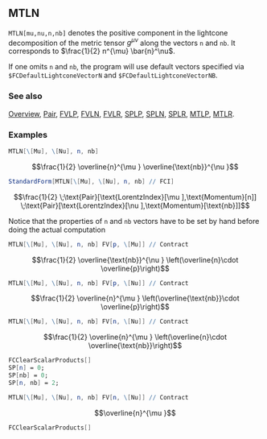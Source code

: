 ```mathematica
 
```

## MTLN

`MTLN[mu,nu,n,nb]` denotes the positive component in the lightcone decomposition of the metric tensor $g^{\mu \nu}$  along the vectors `n` and `nb`. It corresponds to $\frac{1}{2} n^{\mu}  \bar{n}^\nu$.

If one omits `n` and `nb`, the program will use default vectors specified via `$FCDefaultLightconeVectorN` and `$FCDefaultLightconeVectorNB`.

### See also

[Overview](Extra/FeynCalc.md), [Pair](Pair.md), [FVLP](FVLP.md), [FVLN](FVLN.md), [FVLR](FVLR.md), [SPLP](SPLP.md), [SPLN](SPLN.md), [SPLR](SPLR.md), [MTLP](MTLP.md), [MTLR](MTLR.md).

### Examples

```mathematica
MTLN[\[Mu], \[Nu], n, nb]
```

$$\frac{1}{2} \overline{n}^{\mu } \overline{\text{nb}}^{\nu }$$

```mathematica
StandardForm[MTLN[\[Mu], \[Nu], n, nb] // FCI]
```

$$\frac{1}{2} \;\text{Pair}[\text{LorentzIndex}[\mu ],\text{Momentum}[n]] \;\text{Pair}[\text{LorentzIndex}[\nu ],\text{Momentum}[\text{nb}]]$$

Notice that the properties of `n` and `nb` vectors have to be set by hand before doing the actual computation

```mathematica
MTLN[\[Mu], \[Nu], n, nb] FV[p, \[Mu]] // Contract
```

$$\frac{1}{2} \overline{\text{nb}}^{\nu } \left(\overline{n}\cdot \overline{p}\right)$$

```mathematica
MTLN[\[Mu], \[Nu], n, nb] FV[p, \[Nu]] // Contract
```

$$\frac{1}{2} \overline{n}^{\mu } \left(\overline{\text{nb}}\cdot \overline{p}\right)$$

```mathematica
MTLN[\[Mu], \[Nu], n, nb] FV[n, \[Nu]] // Contract
```

$$\frac{1}{2} \overline{n}^{\mu } \left(\overline{n}\cdot \overline{\text{nb}}\right)$$

```mathematica
FCClearScalarProducts[]
SP[n] = 0;
SP[nb] = 0;
SP[n, nb] = 2;
```

```mathematica
MTLN[\[Mu], \[Nu], n, nb] FV[n, \[Nu]] // Contract
```

$$\overline{n}^{\mu }$$

```mathematica
FCClearScalarProducts[]
```